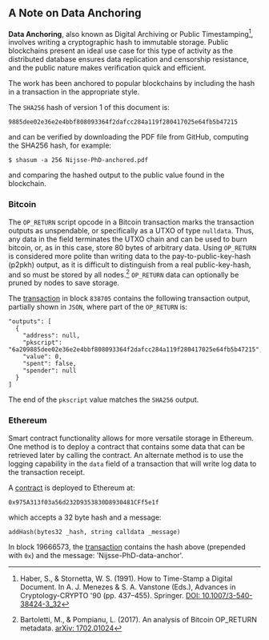 ## A Note on Data Anchoring

**Data Anchoring**, also known as Digital Archiving or Public Timestamping[^1], involves writing a cryptographic hash to immutable storage. Public blockchains present an ideal use case for this type of activity as the distributed database ensures data replication and censorship resistance, and the public nature makes verification quick and efficient.

[^1]: Haber, S., & Stornetta, W. S. (1991). How to Time-Stamp a Digital Document. In A. J. Menezes & S. A. Vanstone (Eds.), Advances in Cryptology-CRYPTO '90 (pp. 437–455). Springer. [DOI: 10.1007/3-540-38424-3_32](https://doi.org/10.1007/3-540-38424-3_32)

The work has been anchored to popular blockchains by including the hash in a transaction in the appropriate style.

The `SHA256` hash of version 1 of this document is:
```
9885dee02e36e2e4bbf808093364f2dafcc284a119f280417025e64fb5b47215
```

and can be verified by downloading the PDF file from GitHub, computing the SHA256 hash, for example:
```
$ shasum -a 256 Nijsse-PhD-anchored.pdf
```

and comparing the hashed output to the public value found in the blockchain.

### Bitcoin

The `OP_RETURN` script opcode in a Bitcoin transaction marks the transaction outputs as unspendable, or specifically as a UTXO of type `nulldata`. Thus, any data in the field terminates the UTXO chain and can be used to burn bitcoin, or, as in this case, store 80 bytes of arbitrary data. Using `OP_RETURN` is considered more polite than writing data to the pay-to-public-key-hash (p2pkh) output, as it is difficult to distinguish from a real public-key-hash, and so must be stored by all nodes.[^2] `OP_RETURN` data can optionally be pruned by nodes to save storage.

[^2]: Bartoletti, M., & Pompianu, L. (2017). An analysis of Bitcoin OP_RETURN metadata. [arXiv: 1702.01024](https://arxiv.org/abs/1702.01024)

The [transaction](https://mempool.space/tx/76adf298dcd1d981fde6a846956ea86ad42cc26f8caba09c1ced920c943c4e04) in block `838705` contains the following transaction output, partially shown in `JSON`, where part of the `OP_RETURN` is:
```
"outputs": [
  {
    "address": null,
    "pkscript": "6a209885dee02e36e2e4bbf808093364f2dafcc284a119f280417025e64fb5b47215",
    "value": 0,
    "spent": false,
    "spender": null
  }
]
```

The end of the `pkscript` value matches the `SHA256` output.

### Ethereum

Smart contract functionality allows for more versatile storage in Ethereum. One method is to deploy a contract that contains some data that can be retrieved later by calling the contract. An alternate method is to use the logging capability in the `data` field of a transaction that will write log data to the transaction receipt.

A [contract](https://etherscan.io/address/0x975a313f03a56d232d9353830d8930481cff5e1f) is deployed to Ethereum at:
```
0x975A313f03a56d232D9353830D8930481CFf5e1f
```

which accepts a 32 byte hash and a message:
```
addHash(bytes32 _hash, string calldata _message)
```

In block 19666573, the [transaction](https://etherscan.io/tx/0x847a818aec4827fc91260c6d1c3d85f53bb028381c48c2457c1bdfb82d5c8f93) contains the hash above (prepended with `0x`) and the message: 'Nijsse-PhD-data-anchor'.
